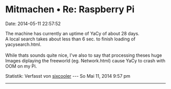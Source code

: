 Mitmachen • Re: Raspberry Pi
============================

Date: 2014-05-11 22:57:52

The machine has currently an uptime of YaCy of about 28 days.\
A local search takes about less than 6 sec. to finish loading of
yacysearch.html.\
\
While thats sounds quite nice, I\'ve also to say that processing theses
huge Images diplaying the freeworld (eg. Network.html) cause YaCy to
crash with OOM on my Pi.

Statistik: Verfasst von
[sixcooler](http://forum.yacy-websuche.de/memberlist.php?mode=viewprofile&u=274)
--- So Mai 11, 2014 9:57 pm

------------------------------------------------------------------------
